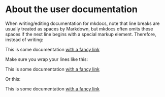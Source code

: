 # About the user documentation

When writing/editing documentation for mkdocs, note that line breaks are usually
treated as spaces by Markdown, but mkdocs often omits these spaces if the next
line begins with a special markup element.  Therefore, instead of writing:

This is some documentation
[with a fancy link](iamfancy.html)

Make sure you wrap your lines like this:

This is some documentation [with
a fancy link](iamfancy.html)

Or this:

This is some
documentation [with a fancy link](iamfancy.html)
